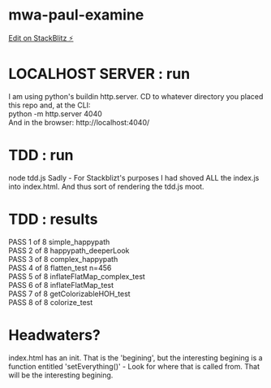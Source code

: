 # mwa-paul-examine
[Edit on StackBlitz ⚡️](https://stackblitz.com/edit/mwa-paul-examine)

# LOCALHOST SERVER : run
I am using python's buildin http.server. CD to whatever directory you placed this repo and, at the CLI:   
python -m http.server 4040  
And in the browser: 
http://localhost:4040/

# TDD : run 
node tdd.js
Sadly - For Stackblizt's purposes I had shoved ALL the index.js into index.html. And thus sort of rendering the tdd.js moot.  

# TDD : results
PASS  1 of 8 simple_happypath  
PASS  2 of 8 happypath_deeperLook  
PASS  3 of 8 complex_happypath  
PASS  4 of 8 flatten_test n=456  
PASS  5 of 8 inflateFlatMap_complex_test  
PASS  6 of 8 inflateFlatMap_test  
PASS  7 of 8 getColorizableHOH_test  
PASS  8 of 8 colorize_test

# Headwaters?
index.html has an init. That is the 'begining', but the interesting begining is a function entitled 'setEverything()' - Look for where that is called from. That will be the interesting begining. 

